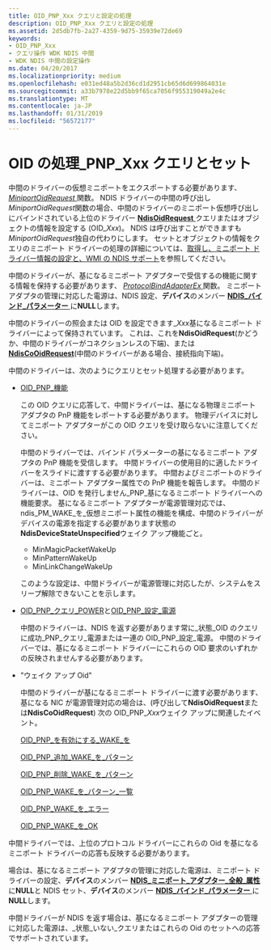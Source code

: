 ```yaml
---
title: OID_PNP_Xxx クエリと設定の処理
description: OID_PNP_Xxx クエリと設定の処理
ms.assetid: 2d5db7fb-2a27-4359-9d75-35939e72de69
keywords:
- OID_PNP_Xxx
- クエリ操作 WDK NDIS 中間
- WDK NDIS 中間の設定操作
ms.date: 04/20/2017
ms.localizationpriority: medium
ms.openlocfilehash: e031ed48a5b2d36cd1d2951cb65d6d699864031e
ms.sourcegitcommit: a33b7978e22d5bb9f65ca7056f955319049a2e4c
ms.translationtype: MT
ms.contentlocale: ja-JP
ms.lasthandoff: 01/31/2019
ms.locfileid: "56572177"
---
```

# <a name="handling-oidpnpxxx-queries-and-sets"></a>OID の処理\_PNP\_Xxx クエリとセット





中間のドライバーの仮想ミニポートをエクスポートする必要があります、 [ *MiniportOidRequest* ](https://msdn.microsoft.com/library/windows/hardware/ff559416)関数。 NDIS ドライバーの中間の呼び出し*MiniportOidRequest*関数の場合、中間のドライバーのミニポート仮想呼び出しにバインドされている上位のドライバー [ **NdisOidRequest** ](https://msdn.microsoft.com/library/windows/hardware/ff563710)クエリまたはオブジェクトの情報を設定する (OID\_*Xxx*)。 NDIS は呼び出すことができますも*MiniportOidRequest*独自の代わりにします。 セットとオブジェクトの情報をクエリのミニポート ドライバーの処理の詳細については、[取得し、ミニポート ドライバー情報の設定と、WMI の NDIS サポート](obtaining-and-setting-miniport-driver-information-and-ndis-support-for.md)を参照してください。

中間のドライバーが、基になるミニポート アダプターで受信するの機能に関する情報を保持する必要があります、 [ *ProtocolBindAdapterEx* ](https://msdn.microsoft.com/library/windows/hardware/ff570220)関数。 ミニポート アダプタの管理に対応した電源は、NDIS 設定、**デバイス**のメンバー [ **NDIS\_バインド\_パラメーター** ](https://msdn.microsoft.com/library/windows/hardware/ff564832)に**NULL**します。

中間のドライバーの照会または OID を設定できます\_*Xxx*基になるミニポート ドライバーによって保持されています。 これは、これを**NdisOidRequest**(かどうか、中間のドライバーがコネクションレスの下端)、または[ **NdisCoOidRequest**](https://msdn.microsoft.com/library/windows/hardware/ff561711)(中間のドライバーがある場合、接続指向下端)。

中間のドライバーは、次のようにクエリとセット処理する必要があります。

-   [OID\_PNP\_機能](https://msdn.microsoft.com/library/windows/hardware/ff569774)

    この OID クエリに応答して、中間ドライバーは、基になる物理ミニポート アダプタの PnP 機能をレポートする必要があります。 物理デバイスに対してミニポート アダプターがこの OID クエリを受け取らないに注意してください。

    中間のドライバーでは、バインド パラメーターの基になるミニポート アダプタの PnP 機能を受信します。 中間ドライバーの使用目的に適したドライバーをスライドに渡すする必要があります。 中間およびミニポートのドライバーは、ミニポート アダプター属性での PnP 機能を報告します。 中間のドライバーは、OID を発行しません\_PNP\_基になるミニポート ドライバーへの機能要求。 基になるミニポート アダプターが電源管理対応では、ndis\_PM\_WAKE\_を\_仮想ミニポート属性の機能を構成、中間のドライバーがデバイスの電源を指定する必要があります状態の**NdisDeviceStateUnspecified**ウェイク アップ機能ごと。

    -   MinMagicPacketWakeUp
    -   MinPatternWakeUp
    -   MinLinkChangeWakeUp

    このような設定は、中間ドライバーが電源管理に対応したが、システムをスリープ解除できないことを示します。

-   [OID\_PNP\_クエリ\_POWER](https://msdn.microsoft.com/library/windows/hardware/ff569778)と[OID\_PNP\_設定\_電源](https://msdn.microsoft.com/library/windows/hardware/ff569780)

    中間のドライバーは、NDIS を返す必要があります常に\_状態\_OID のクエリに成功\_PNP\_クエリ\_電源または一連の OID\_PNP\_設定\_電源。 中間のドライバーでは、基になるミニポート ドライバーにこれらの OID 要求のいずれかの反映されませんする必要があります。

-   "ウェイク アップ Oid"

    中間のドライバーが基になるミニポート ドライバーに渡す必要があります、基になる NIC が電源管理対応の場合は、(呼び出して**NdisOidRequest**または**NdisCoOidRequest**) 次の OID\_PNP\_*Xxx*ウェイク アップに関連したイベント。

    [OID\_PNP\_を有効にする\_WAKE\_を](https://msdn.microsoft.com/library/windows/hardware/ff569775)

    [OID\_PNP\_追加\_WAKE\_を\_パターン](https://msdn.microsoft.com/library/windows/hardware/ff569773)

    [OID\_PNP\_削除\_WAKE\_を\_パターン](https://msdn.microsoft.com/library/windows/hardware/ff569779)

    [OID\_PNP\_WAKE\_を\_パターン\_一覧](https://msdn.microsoft.com/library/windows/hardware/ff569783)

    [OID\_PNP\_WAKE\_を\_エラー](https://msdn.microsoft.com/library/windows/hardware/ff569781)

    [OID\_PNP\_WAKE\_を\_OK](https://msdn.microsoft.com/library/windows/hardware/ff569782)

中間ドライバーでは、上位のプロトコル ドライバーにこれらの Oid を基になるミニポート ドライバーの応答も反映する必要があります。

場合は、基になるミニポート アダプタの管理に対応した電源は、ミニポート ドライバーの設定、**デバイス**のメンバー [ **NDIS\_ミニポート\_アダプター\_全般\_属性**](https://msdn.microsoft.com/library/windows/hardware/ff565923)に**NULL**と NDIS セット、**デバイス**のメンバー [**NDIS\_バインド\_パラメーター** ](https://msdn.microsoft.com/library/windows/hardware/ff564832)に**NULL**します。

中間ドライバーが NDIS を返す場合は、基になるミニポート アダプターの管理に対応した電源は、\_状態\_いない\_クエリまたはこれらの Oid のセットへの応答でサポートされています。

 

 





